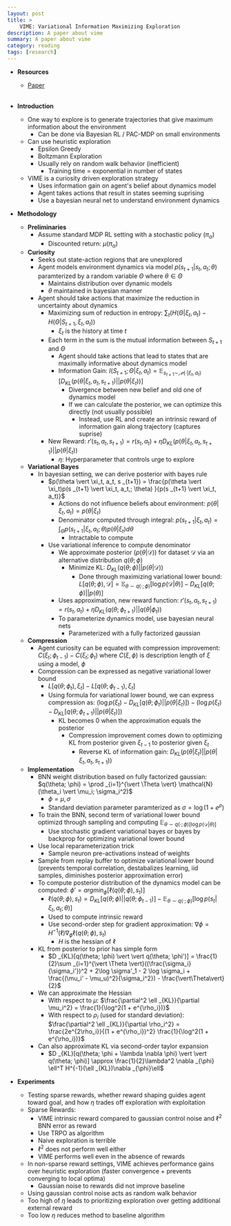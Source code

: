 ```yaml
---
layout: post
title: >
    VIME: Variational Information Maximizing Exploration
description: A paper about vime
summary: A paper about vime
category: reading
tags: [research]
---
```


* **Resources**
    - [Paper](https://arxiv.org/abs/1605.09674)
<br><br/>

* **Introduction**
    * One way to explore is to generate trajectories that give maximum information about the environment
        * Can be done via Bayesian RL / PAC-MDP on small environments
    * Can use heuristic exploration
        * Epsilon Greedy
        * Boltzmann Exploration
        * Usually rely on random walk behavior (inefficient)
            * Training time = exponential in number of states
    * VIME is a curiosity driven exploration strategy
        * Uses information gain on agent's belief about dynamics model
        * Agent takes actions that result in states seeming suprising
        * Use a bayesian neural net to understand environment dynamics
* **Methodology**
    * **Preliminaries**
        * Assume standard MDP RL setting with a stochastic policy ($\pi _\alpha$)
            * Discounted return: $\mu(\pi _\alpha)$
    * **Curiosity**
        * Seeks out state-action regions that are unexplored
        * Agent models environment dynamics via model $p(s _{t+1} \vert s_t, a_t; \theta)$ paramterized by a random variable $\Theta$ where $\theta \in \Theta$
            * Maintains distribution over dynamic models
            * $\theta$ maintained in bayesian manner
        * Agent should take actions that maximize the reduction in uncertainty about dynamics
            * Maximizing sum of reduction in entropy: $\sum_t (H(\Theta \vert \xi_t, a_t) - H(\Theta \vert S _{t+1}, \xi_t, a_t))$
                * $\xi_t$ is the history at time $t$
            * Each term in the sum is the mutual information between $S _{t+1}$ and $\Theta$
                * Agent should take actions that lead to states that are maximally informative about dynamics model
                * Information Gain: $I(S _{t+1}; \Theta \vert \xi_t, a_t) = \mathbb{E} _{s _{t+1} \sim, \mathcal{P}(\cdot \vert \xi_t, a_t)}[D _{KL}(p(\theta \vert \xi_t, a_t, s _{t+1}) \vert \vert p(\theta \vert \xi_t))]$ 
                    * Divergence between new belief and old one of dynamics model
                    * If we can calculate the posterior, we can optimize this directly (not usually possible)
                        * Instead, use RL and create an intrinsic reward of information gain along trajectory (captures suprise)
            * New Reward: $r'(s_t, a_t, s _{t+1}) = r(s_t, a_t) +\eta D _{KL}(p(\theta \vert \xi_t, a_t, s _{t+1}) \vert \vert p(\theta \vert \xi_t))$
                * $\eta$: Hyperparameter that controls urge to explore
    * **Variational Bayes**
        * In bayesian setting, we can derive posterior with bayes rule
            * $p(\theta \vert \xi_t, a_t, s _{t+1}) = \frac{p(\theta \vert \xi_t)p(s _{t+1} \vert \xi_t, a_t,; \theta) }{p(s _{t+1} \vert \xi_t, a_t)}$
                * Actions do not influence beliefs about environment: $p(\theta \vert \xi_t, a_t) = p(\theta \vert \xi_t)$
                * Denominator computed through integral: $p(s _{t+1} \vert \xi_t, a_t) = \int _{\Theta} p(s _{t+1} \vert \xi_t, a_t; \theta) p(\theta \vert \xi_t) d\theta$
                    * Intractable to compute
            * Use variational inference to compute denominator
                * We approximate posterior ($p(\theta \vert \mathcal{D})$) for dataset $\mathcal{D}$ via an alternative distribution $q(\theta; \phi)$
                    * Minimize KL: $D _{KL}(q(\theta; \phi) \vert \vert p(\theta \vert \mathcal{D}))$
                        * Done through maximizing variational lower bound: $L[q(\theta;\phi), \mathcal{D}] = \mathbb{E} _{\theta \sim q(\cdot; \phi)}[\log p(\mathcal{D} \vert \theta)] - D _{KL}[q(\theta; \phi) \vert \vert p(\theta)]$
                * Uses approximation, new reward function: $r'(s_t, a_t, s _{t+1}) = r(s_t, a_t) +\eta D _{KL}(q(\theta; \phi _{t+1}) \vert \vert q(\theta \vert \phi_t))$
                * To parameterize dynamics model, use bayesian neural nets
                    * Parameterized with a fully factorized gaussian
    * **Compression**
        * Agent curiosity can be equated with compression improvement: $C(\xi_t; \phi _{t-1}) - C(\xi_t; \phi_t)$ where $C(\xi, \phi)$ is description length of $\xi$ using a model, $\phi$
        * Compression can be expressed as negative variational lower bound
            * $L[q(\theta;\phi_t), \xi_t] - L[q(\theta;\phi _{t-1}), \xi_t]$
            * Using formula for variational lower bound, we can express compression as: $(\log p(\xi_t) - D _{KL}[q(\theta; \phi_t) \vert \vert p(\theta \vert \xi_t)]) - (\log p(\xi_t) - D _{KL}[q(\theta; \phi _{t+1}) \vert \vert p(\theta \vert \xi_t)])$
                * KL becomes 0 when the approximation equals the posterior
                    * Compression improvement comes down to optimizing KL from posterior given $\xi _{t-1}$ to posterior given $\xi_t$
                        * Reverse KL of information gain: $D _{KL}(p(\theta \vert \xi_t) \vert \vert p(\theta \vert \xi_t, a_t, s _{t+1}))$
    * **Implementation**
        * BNN weight distribution based on fully factorized gaussian: $q(\theta; \phi) = \prod _{i=1}^{\vert \Theta \vert} \mathcal{N}(\theta_i \vert \mu_i; \sigma_i^2)$
            * $\phi = \mu, \sigma$
            * Standard deviation parameter paramterized as $\sigma = \log(1 + e^\rho)$
        * To train the BNN, second term of variational lower bound optimizd through sampling and computing $\mathbb{E} _{\theta \sim q(\cdot;\phi)[\log p(\mathcal{D} \vert \theta)]}$
            * Use stochastic gradient variational bayes or bayes by backprop for optimizing variational lower bound
        * Use local reparameterization trick
            * Sample neuron pre-activations instead of weights
        * Sample from replay buffer to optimize variational lower bound (prevents temporal correlation, destabalizes learning, iid samples, diminishes posterior approximation error)
        * To compute posterior distribution of the dynamics model can be computed: $\phi' = argmin _{\phi}[\ell(q(\theta; \phi), s_t)]$
            * $\ell(q(\theta; \phi), s_t) = D _{KL}[q(\theta; \phi) \vert \vert q(\theta; \phi _{t-1})] - \mathbb{E} _{\theta \sim q(\cdot; \phi)}[\log p(s_t \vert \xi_t, a_t; \theta)]$
            * Used to compute intrinsic reward
            * Use second-order step for gradient approximation: $\nabla \phi = H^{-1}(\ell)\nabla _{\phi} \ell(q(\theta; \phi), s_t)$
                * $H$ is the hessian of $\ell$
        * KL from posterior to prior has simple form
            * $D _{KL}[q(\theta; \phi) \vert \vert q(\theta; \phi')] = \frac{1}{2}\sum _{i=1}^{\vert \Theta \vert}((\frac{\sigma_i}{\sigma_i'})^2 + 2\log \sigma'_1 - 2 \log \sigma_i + \frac{(\mu_i' - \mu_u)^2}{\sigma_i^2}) - \frac{\vert\Theta\vert}{2}$
        * We can approximate the Hessian
            * With respect to $\mu$: $\frac{\partial^2 \ell _{KL}}{\partial \mu_i^2} = \frac{1}{\log^2(1 + e^{\rho_i})}$
            * With respect to $\rho_i$ (used for standard deviation): $\frac{\partial^2 \ell _{KL}}{\partial \rho_i^2} = \frac{2e^{2\rho_i}}{(1 + e^{\rho_i})^2} \frac{1}{\log^2(1 + e^{\rho_i})}$
        * Can also approximate KL via second-order taylor expansion
            * $D _{KL}[q(\theta; \phi + \lambda \nabla \phi) \vert \vert q(\theta; \phi)] \approx \frac{1}{2}\lambda^2 \nabla _{\phi} \ell^T H^{-1}(\ell _{KL})\nabla _{\phi}\ell$
* **Experiments**
    * Testing sparse rewards, whether reward shaping guides agent toward goal, and how $\eta$ trades off exploration with exploitation    
    * Sparse Rewards:
        * VIME intrinsic reward compared to gaussian control noise and $\ell^2$ BNN error as reward
        * Use TRPO as algorithm
        * Naive exploration is terrible
        * $\ell^2$ does not perform well either
        * VIME performs well even in the absence of rewards
    * In non-sparse reward settings, VIME achieves performance gains over heuristic exploration (faster convergence + prevents converging to local optima)
        * Gaussian noise to rewards did not improve baseline
    * Using gaussian control noise acts as random walk behavior
    * Too high of $\eta$ leads to prioritizing exploration over getting additional external reward
    * Too low $\eta$ reduces method to baseline algorithm



